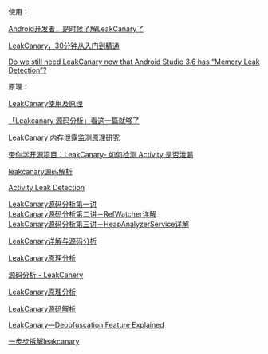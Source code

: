 使用：

[Android开发者，是时候了解LeakCanary了](https://mp.weixin.qq.com/s/plD0g16u0VEqVXDQJrhhpA)

[LeakCanary，30分钟从入门到精通](https://www.jianshu.com/p/1e7e9b576391)

[Do we still need LeakCanary now that Android Studio 3.6 has “Memory Leak Detection”?](https://www.lukaslechner.com/do-we-still-need-leakcanary-now-that-android-studio-3-6-has-memory-leak-detection/)

原理：

[LeakCanary使用及原理](https://www.jianshu.com/p/09431b063bbf)

[「Leakcanary 源码分析」看这一篇就够了](https://mp.weixin.qq.com/s?__biz=MzIxNDE1NjQ2Mw==&mid=2649872423&idx=1&sn=36e4b196db47d9139896cc2a0100f172&scene=19#wechat_redirect)

[LeakCanary 内存泄露监测原理研究](https://www.jianshu.com/p/5ee6b471970e)

[带你学开源项目：LeakCanary- 如何检测 Activity 是否泄漏](http://wingjay.com/2017/05/14/dig_into_leakcanary/)

[leakcanary源码解析](https://mp.weixin.qq.com/s/WeaZ88yq6f0GJXSOBZoaGg)

[Activity Leak Detection](https://shunix.com/activity-leak-detection/)

[LeakCanary源码分析第一讲](http://vjson.com/wordpress/leakcanary%e6%ba%90%e7%a0%81%e5%88%86%e6%9e%90%e7%ac%ac%e4%b8%80%e8%ae%b2.html)         
[LeakCanary源码分析第二讲－RefWatcher详解](http://vjson.com/wordpress/leakcanary%e6%ba%90%e7%a0%81%e5%88%86%e6%9e%90%e7%ac%ac%e4%ba%8c%e8%ae%b2%ef%bc%8drefwatcher%e8%af%a6%e8%a7%a3.html)  
[LeakCanary源码分析第三讲－HeapAnalyzerService详解](http://vjson.com/wordpress/leakcanary%e6%ba%90%e7%a0%81%e5%88%86%e6%9e%90%e7%ac%ac%e4%b8%89%e8%ae%b2%ef%bc%8dheapanalyzerservice%e8%af%a6%e8%a7%a3.html)

[LeakCanary详解与源码分析](https://www.wandouip.com/t5i20432/)

[LeakCanary原理分析](http://wuzhonglian.com/2020/05/08/LeakCanary%E5%8E%9F%E7%90%86%E5%88%86%E6%9E%90/)

[源码分析 - LeakCanery](http://hoyouly.fun/2020/04/17/leakcanary/)

[LeakCanary原理分析](https://xucanhui.com/2019/02/22/leakcanary-principle-analysis/)

[LeakCanary源码解析](https://yuqirong.me/2019/07/06/LeakCanary%E6%BA%90%E7%A0%81%E8%A7%A3%E6%9E%90/)

[LeakCanary—Deobfuscation Feature Explained](https://www.polidea.com/blog/leakcanary-deobfuscation-feature-explained/)

[一步步拆解leakcanary](https://mp.weixin.qq.com/s/CmoLyAj7MtsYRJWoIyp8QA)








